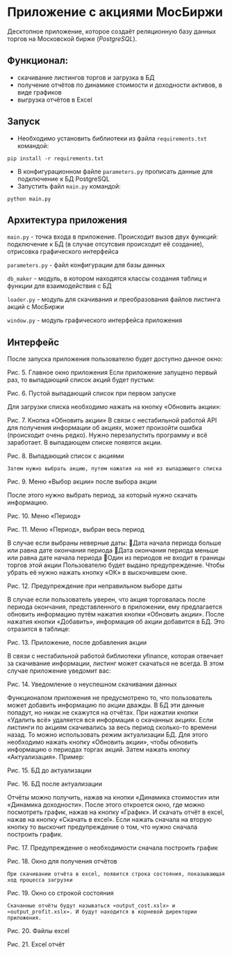 # Приложение с акциями МосБиржи

Десктопное приложение, которое создаёт реляционную базу данных торгов на Московской бирже (*PostgreSQL*). 

## Функционал:
- скачивание листингов торгов и загрузка в БД
- получение отчётов по динамике стоимости и доходности активов, в виде графиков
- выгрузка отчётов в Excel

## Запуск

- Необходимо установить библиотеки из файла `requirements.txt` командой: 
```
pip install -r requirements.txt
```
- В конфигурационном файле `parameters.py` прописать данные для подключение к БД PostgreSQL 
- Запустить файл `main.py` командой: 
```
python main.py
```

## Архитектура приложения

`main.py` - точка входа в приложение. Происходит вызов двух функций: подключение к БД (в случае отсутсвия происходит её создание), отрисовка графического интерфейса

`parameters.py` - файл конфигурации для базы данных

`db_maker` - модуль, в котором находятся классы создания таблиц и функции для взаимодействия с БД

`loader.py` - модуль для скачивания и преобразования файлов листинга акций с МосБиржи

`window.py` - модуль графического интерфейса приложения


## Интерфейс
После запуска приложения пользователю будет доступно данное окно:

Рис. 5. Главное окно приложения
Если приложение запущено первый раз, то выпадающий список акций будет пустым:

Рис. 6. Пустой выпадающий список при первом запуске

Для загрузки списка необходимо нажать на кнопку «Обновить акции»:

Рис. 7. Кнопка «Обновить акции»
В связи с нестабильной работой API для получения информации об акциях, может произойти ошибка (происходит очень редко). Нужно перезапустить программу и всё заработает. В выпадающем списке появятся акции.

 Рис. 8. Выпадающий список с акциями

	Затем нужно выбрать акцию, путем нажатия на неё из выпадающего списка

Рис. 9. Меню «Выбор акции» после выбора акции

После этого нужно выбрать период, за который нужно скачать информацию.

Рис. 10. Меню «Период»


Рис. 11. Меню «Период», выбран весь период

В случае если выбраны неверные даты:
Дата начала периода больше или равна дате окончания периода
Дата окончания периода меньше или равна дате начала периода 
Один из периодов не входит в границы торгов этой акции
Пользователю будет выдано предупреждение. Чтобы убрать её нужно нажать кнопку «ОК» в выскочившем окне. 

Рис. 12. Предупреждение при неправильном выборе даты

В случае если пользователь уверен, что акция торговалась после периода окончания, представленного в приложении, ему предлагается обновить информацию путём нажатия кнопки «Обновить акции».
После нажатия кнопки «Добавить», информация об акции добавится в БД. Это отразится в таблице: 

Рис. 13. Приложение, после добавления акции

В связи с нестабильной работой библиотеки yfinance, которая отвечает за скачивание информации, листинг может скачаться не всегда. В этом случае приложение уведомит вас:

Рис. 14. Уведомление о неуспешном скачивании данных

Функционалом приложения не предусмотрено то, что пользователь может добавить информацию по акции дважды. В БД эти данные попадут, но никак не скажутся на отчётах. 
При нажатии кнопки «Удалить всё» удаляется вся информация о скачанных акциях.
Если листинги по акциям скачивались за весь период сколько-то времени назад. То можно использовать режим актуализации БД. Для этого необходимо нажать кнопку «Обновить акции», чтобы обновить информацию о периодах торгах акций. Затем нажать кнопку «Актуализация». Пример:


Рис. 15. БД до актуализации





Рис. 16. БД после актуализации

Отчёты можно получить, нажав на кнопки «Динамика стоимости» или «Динамика доходности». После этого откроется окно, где можно посмотреть график, нажав на кнопку «График». И скачать отчёт в excel, нажав на кнопку «Скачать в excel». Если нажать сначала на вторую кнопку то выскочит предупреждение о том, что нужно сначала построить график. 

Рис. 17. Предупреждение о необходимости сначала построить график


Рис. 18. Окно для получения отчётов

	При скачивании отчёта в excel, появится строка состояния, показывающая ход процесса загрузки

Рис. 19. Окно со строкой состояния


	Скачанные отчёты будут называться «output_cost.xslx» и «output_profit.xslx». И будут находится в корневой директории приложения.



Рис. 20. Файлы excel


Рис. 21. Excel отчёт

